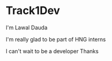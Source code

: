 # Track1Dev
I'm Lawal Dauda 

I'm really glad to be part of HNG interns

I can't wait to be a developer
Thanks
